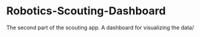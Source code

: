 # Robotics-Scouting-Dashboard
The second part of the scouting app. A dashboard for visualizing the data/
